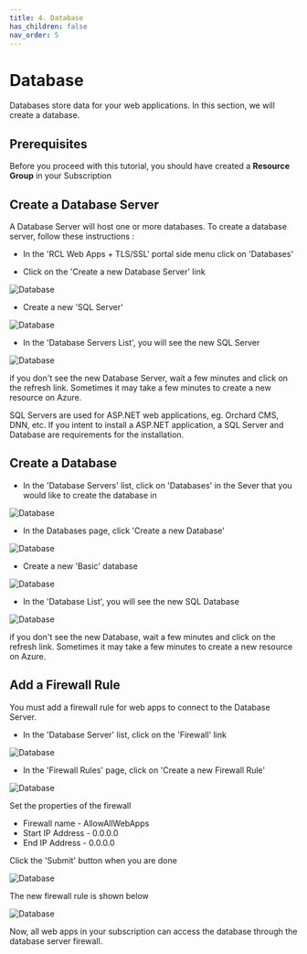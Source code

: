 ```yaml
---
title: 4. Database
has_children: false
nav_order: 5
---
```


# Database

Databases store data for your web applications. In this section, we will create a database.

## Prerequisites

Before you proceed with this tutorial, you should have created a **Resource Group** in your Subscription

## Create a Database Server

A Database Server will host one or more databases. To create a database server, follow these instructions :

- In the 'RCL Web Apps + TLS/SSL' portal side menu click on 'Databases'

- Click on the 'Create a new Database Server' link

![Database](images/database-open.PNG)

- Create a new 'SQL Server' 

![Database](images/database-create.PNG)

- In the 'Database Servers List', you will see the new SQL Server

![Database](images/database-list.PNG)

if you don't see the new Database Server, wait a few minutes and click on the refresh link. Sometimes it may take a few minutes to create a new resource on Azure.

SQL Servers are used for ASP.NET web applications, eg. Orchard CMS, DNN, etc. If you intent to install a ASP.NET application, a SQL Server and Database are requirements for the installation.

## Create a Database

- In the 'Database Servers' list, click on 'Databases' in the Sever that you would like to create the database in

![Database](images/database-database-create.PNG)

- In the Databases page, click 'Create a new Database'

![Database](images/database-database-create2.PNG)

- Create a new 'Basic' database

![Database](images/database-database-create3.PNG)

- In the 'Database List', you will see the new SQL Database

![Database](images/database-database-list.PNG)

if you don't see the new Database, wait a few minutes and click on the refresh link. Sometimes it may take a few minutes to create a new resource on Azure.

## Add a Firewall Rule

You must add a firewall rule for web apps to connect to the Database Server.

- In the 'Database Server' list, click on the 'Firewall' link

![Database](images/database-firewall-open.PNG)

- In the 'Firewall Rules' page, click on 'Create a new Firewall Rule'

![Database](images/database-firewall-create.PNG)

Set the properties of the firewall

- Firewall name - AllowAllWebApps
- Start IP Address - 0.0.0.0
- End IP Address - 0.0.0.0

Click the 'Submit' button when you are done

![Database](images/database-firewall-create2.PNG)

The new firewall rule is shown below

![Database](images/database-firewall-created.PNG)

Now, all web apps in your subscription can access the database through the database server firewall.
